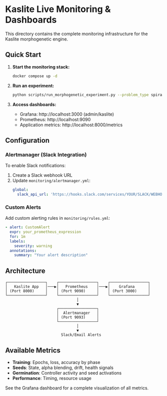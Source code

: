 # Kaslite Live Monitoring & Dashboards

This directory contains the complete monitoring infrastructure for the Kaslite morphogenetic engine.

## Quick Start

1. **Start the monitoring stack:**
   ```bash
   docker compose up -d
   ```

2. **Run an experiment:**
   ```bash
   python scripts/run_morphogenetic_experiment.py --problem_type spirals --warm_up_epochs 10 --adaptation_epochs 20
   ```

3. **Access dashboards:**
   - Grafana: http://localhost:3000 (admin/kaslite)
   - Prometheus: http://localhost:9090
   - Application metrics: http://localhost:8000/metrics

## Configuration

### Alertmanager (Slack Integration)

To enable Slack notifications:

1. Create a Slack webhook URL
2. Update `monitoring/alertmanager.yml`:
   ```yaml
   global:
     slack_api_url: 'https://hooks.slack.com/services/YOUR/SLACK/WEBHOOK'
   ```

### Custom Alerts

Add custom alerting rules in `monitoring/rules.yml`:

```yaml
- alert: CustomAlert
  expr: your_prometheus_expression
  for: 1m
  labels:
    severity: warning
  annotations:
    summary: "Your alert description"
```

## Architecture

```
┌─────────────────┐    ┌─────────────────┐    ┌─────────────────┐
│   Kaslite App   │───▶│   Prometheus    │───▶│    Grafana      │
│ (Port 8000)     │    │ (Port 9090)     │    │ (Port 3000)     │
└─────────────────┘    └─────────────────┘    └─────────────────┘
                                │
                                ▼
                       ┌─────────────────┐
                       │  Alertmanager   │
                       │ (Port 9093)     │
                       └─────────────────┘
                                │
                                ▼
                         Slack/Email Alerts
```

## Available Metrics

- **Training**: Epochs, loss, accuracy by phase
- **Seeds**: State, alpha blending, drift, health signals  
- **Germination**: Controller activity and seed activations
- **Performance**: Timing, resource usage

See the Grafana dashboard for a complete visualization of all metrics.
